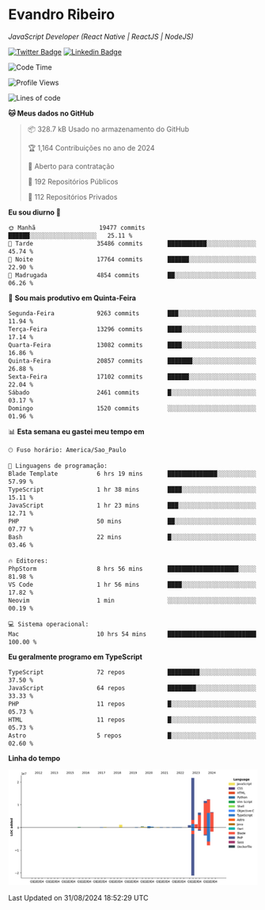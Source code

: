 # Evandro **Ribeiro**

*JavaScript Developer (React Native | ReactJS | NodeJS)*

[![Twitter Badge](https://img.shields.io/badge/-@ribeiroevandro-201B2D?style=flat-square&labelColor=201B2D&logo=twitter&logoColor=white&link=https://twitter.com/ribeiroevandro)](https://twitter.com/ribeiroevandro) 
[![Linkedin Badge](https://img.shields.io/badge/-Evandro%20Ribeiro-201B2D?style=flat-square&logo=Linkedin&logoColor=white&link=https://www.linkedin.com/in/ribeiroevandro)](https://www.linkedin.com/in/ribeiroevandro) 


<!--START_SECTION:waka-->
![Code Time](http://img.shields.io/badge/Code%20Time-4%2C084%20hrs%2056%20mins-blue)

![Profile Views](http://img.shields.io/badge/Visualizac%C3%B5es%20do%20perfil-0-blue)

![Lines of code](https://img.shields.io/badge/Desde%20o%20Hello%20World%20eu%20escrevi-64.7%20million%20linhas%20de%20c%C3%B3digo-blue)

**🐱 Meus dados no GitHub** 

> 📦 328.7 kB Usado no armazenamento do GitHub 
 > 
> 🏆 1,164 Contribuições no ano de 2024
 > 
> 💼 Aberto para contratação
 > 
> 📜 192 Repositórios Públicos 
 > 
> 🔑 112 Repositórios Privados 
 > 
**Eu sou diurno 🐤** 

```text
🌞 Manhã                  19477 commits       ██████░░░░░░░░░░░░░░░░░░░   25.11 % 
🌆 Tarde                  35486 commits       ███████████░░░░░░░░░░░░░░   45.74 % 
🌃 Noite                  17764 commits       ██████░░░░░░░░░░░░░░░░░░░   22.90 % 
🌙 Madrugada              4854 commits        ██░░░░░░░░░░░░░░░░░░░░░░░   06.26 % 
```
📅 **Sou mais produtivo em Quinta-Feira** 

```text
Segunda-Feira            9263 commits        ███░░░░░░░░░░░░░░░░░░░░░░   11.94 % 
Terça-Feira              13296 commits       ████░░░░░░░░░░░░░░░░░░░░░   17.14 % 
Quarta-Feira             13082 commits       ████░░░░░░░░░░░░░░░░░░░░░   16.86 % 
Quinta-Feira             20857 commits       ███████░░░░░░░░░░░░░░░░░░   26.88 % 
Sexta-Feira              17102 commits       ██████░░░░░░░░░░░░░░░░░░░   22.04 % 
Sábado                   2461 commits        █░░░░░░░░░░░░░░░░░░░░░░░░   03.17 % 
Domingo                  1520 commits        ░░░░░░░░░░░░░░░░░░░░░░░░░   01.96 % 
```


📊 **Esta semana eu gastei meu tempo em** 

```text
🕑︎ Fuso horário: America/Sao_Paulo

💬 Linguagens de programação: 
Blade Template           6 hrs 19 mins       ██████████████░░░░░░░░░░░   57.99 % 
TypeScript               1 hr 38 mins        ████░░░░░░░░░░░░░░░░░░░░░   15.11 % 
JavaScript               1 hr 23 mins        ███░░░░░░░░░░░░░░░░░░░░░░   12.71 % 
PHP                      50 mins             ██░░░░░░░░░░░░░░░░░░░░░░░   07.77 % 
Bash                     22 mins             █░░░░░░░░░░░░░░░░░░░░░░░░   03.46 % 

🔥 Editores: 
PhpStorm                 8 hrs 56 mins       ████████████████████░░░░░   81.98 % 
VS Code                  1 hr 56 mins        ████░░░░░░░░░░░░░░░░░░░░░   17.82 % 
Neovim                   1 min               ░░░░░░░░░░░░░░░░░░░░░░░░░   00.19 % 

💻 Sistema operacional: 
Mac                      10 hrs 54 mins      █████████████████████████   100.00 % 
```

**Eu geralmente programo em TypeScript** 

```text
TypeScript               72 repos            █████████░░░░░░░░░░░░░░░░   37.50 % 
JavaScript               64 repos            ████████░░░░░░░░░░░░░░░░░   33.33 % 
PHP                      11 repos            █░░░░░░░░░░░░░░░░░░░░░░░░   05.73 % 
HTML                     11 repos            █░░░░░░░░░░░░░░░░░░░░░░░░   05.73 % 
Astro                    5 repos             █░░░░░░░░░░░░░░░░░░░░░░░░   02.60 % 
```



**Linha do tempo**

![Lines of Code chart](https://raw.githubusercontent.com/ribeiroevandro/ribeiroevandro/main/assets/bar_graph.png)


 Last Updated on 31/08/2024 18:52:29 UTC
<!--END_SECTION:waka-->
